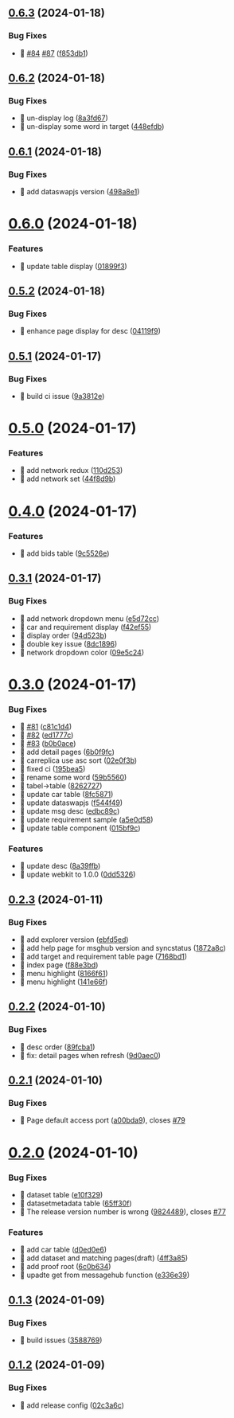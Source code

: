 

## [0.6.3](https://github.com/dataswap/explorer/compare/0.6.2...0.6.3) (2024-01-18)


### Bug Fixes

* 🐛 [#84](https://github.com/dataswap/explorer/issues/84) [#87](https://github.com/dataswap/explorer/issues/87) ([f853db1](https://github.com/dataswap/explorer/commit/f853db1e8942c143a69333092450b13df5490be4))

## [0.6.2](https://github.com/dataswap/explorer/compare/0.6.1...0.6.2) (2024-01-18)


### Bug Fixes

* 🐛 un-display log ([8a3fd67](https://github.com/dataswap/explorer/commit/8a3fd6701d96a8b25c7a160e870a9e1dfa9319fe))
* 🐛 un-display some word in target ([448efdb](https://github.com/dataswap/explorer/commit/448efdb573f8da5787275ffd7e42b90146d79970))

## [0.6.1](https://github.com/dataswap/explorer/compare/0.6.0...0.6.1) (2024-01-18)


### Bug Fixes

* 🐛 add dataswapjs version ([498a8e1](https://github.com/dataswap/explorer/commit/498a8e1cbaf4fb34910067f90d21fd65a67908a1))

# [0.6.0](https://github.com/dataswap/explorer/compare/0.5.2...0.6.0) (2024-01-18)


### Features

* 🎸 update table display ([01899f3](https://github.com/dataswap/explorer/commit/01899f3802231857b420c63aa7b36ebfcbd4d213))

## [0.5.2](https://github.com/dataswap/explorer/compare/0.5.1...0.5.2) (2024-01-18)


### Bug Fixes

* 🐛 enhance page display for desc ([04119f9](https://github.com/dataswap/explorer/commit/04119f97bb813a93609f86a222c74ddaca807c8d))

## [0.5.1](https://github.com/dataswap/explorer/compare/0.5.0...0.5.1) (2024-01-17)


### Bug Fixes

* 🐛 build ci issue ([9a3812e](https://github.com/dataswap/explorer/commit/9a3812e9d29c278833091fe7efe2a1282046789e))

# [0.5.0](https://github.com/dataswap/explorer/compare/0.4.0...0.5.0) (2024-01-17)


### Features

* 🎸 add network redux ([110d253](https://github.com/dataswap/explorer/commit/110d2531492e77b3b418a017f72b7e5f8aae41d7))
* 🎸 add network set ([44f8d9b](https://github.com/dataswap/explorer/commit/44f8d9b86a4cac72f7410e3a20f27df7d086a0be))

# [0.4.0](https://github.com/dataswap/explorer/compare/0.3.1...0.4.0) (2024-01-17)


### Features

* 🎸 add bids table ([9c5526e](https://github.com/dataswap/explorer/commit/9c5526e6f5191d8f88fb24a2ca98c943b9f101b6))

## [0.3.1](https://github.com/dataswap/explorer/compare/0.3.0...0.3.1) (2024-01-17)


### Bug Fixes

* 🐛 add network dropdown menu ([e5d72cc](https://github.com/dataswap/explorer/commit/e5d72cc2bb1b8a61e72f437c022349da9c0d6d2d))
* 🐛 car and requirement display ([f42ef55](https://github.com/dataswap/explorer/commit/f42ef557ca85f8b7edd0a7c6647f8b64393e5ffa))
* 🐛 display order ([94d523b](https://github.com/dataswap/explorer/commit/94d523bdb995dfffb8fb3e8d10d843277e79b443))
* 🐛 double key issue ([8dc1896](https://github.com/dataswap/explorer/commit/8dc18966551dc3ccbd926f2cfbe4f7dedcedebfb))
* 🐛 network dropdown color ([09e5c24](https://github.com/dataswap/explorer/commit/09e5c241d73b3e95fbdc087244075071c9205dbb))

# [0.3.0](https://github.com/dataswap/explorer/compare/0.2.3...0.3.0) (2024-01-17)


### Bug Fixes

* 🐛 [#81](https://github.com/dataswap/explorer/issues/81) ([c81c1d4](https://github.com/dataswap/explorer/commit/c81c1d46b381bea85cf31111669965325801ca26))
* 🐛 [#82](https://github.com/dataswap/explorer/issues/82) ([ed1777c](https://github.com/dataswap/explorer/commit/ed1777c8dd60b61bd289847f5c15dce0760656cc))
* 🐛 [#83](https://github.com/dataswap/explorer/issues/83) ([b0b0ace](https://github.com/dataswap/explorer/commit/b0b0acee0075a76fe57df68c334e49861fe09f5c))
* 🐛 add detail pages ([6b0f9fc](https://github.com/dataswap/explorer/commit/6b0f9fc1a632a9170fe7274536a116abf2f5fc1e))
* 🐛 carreplica use asc sort ([02e0f3b](https://github.com/dataswap/explorer/commit/02e0f3ba6506fb52b797e89faae73afdac5211e4))
* 🐛 fixed ci ([195bea5](https://github.com/dataswap/explorer/commit/195bea59294c25b752dbfcbf0004a1f2af5f662d))
* 🐛 rename some word ([59b5560](https://github.com/dataswap/explorer/commit/59b556090056f89db72c4f6be533662cfdf02830))
* 🐛 tabel->table ([8262727](https://github.com/dataswap/explorer/commit/826272714e00f346793ec4f9ed2f3af3726532ef))
* 🐛 update car table ([8fc5871](https://github.com/dataswap/explorer/commit/8fc58711eb91db242ab3eb822138cba676f7e730))
* 🐛 update dataswapjs ([f544f49](https://github.com/dataswap/explorer/commit/f544f4941f646d7cc975dd88588da69e2bdb6558))
* 🐛 update msg desc ([edbc89c](https://github.com/dataswap/explorer/commit/edbc89c5eb2ac4faaefe6d9717e4f8015bc7ee39))
* 🐛 update requirement  sample ([a5e0d58](https://github.com/dataswap/explorer/commit/a5e0d5805c2a0e06ead18f8f583c29deffa4a27e))
* 🐛 update table component ([015bf9c](https://github.com/dataswap/explorer/commit/015bf9ced54f7e719e761cf30693c0ec3198716a))


### Features

* 🎸 update desc ([8a39ffb](https://github.com/dataswap/explorer/commit/8a39ffbb9e48c6c9bfdc4ae7ef6647eb5acc9f83))
* 🎸 update webkit to 1.0.0 ([0dd5326](https://github.com/dataswap/explorer/commit/0dd5326e8e9a4d26f0fed78033d5ab3c5d4f91c2))

## [0.2.3](https://github.com/dataswap/explorer/compare/0.2.2...0.2.3) (2024-01-11)


### Bug Fixes

* 🐛 add explorer version ([ebfd5ed](https://github.com/dataswap/explorer/commit/ebfd5edec2980ed7d3f2527503bc88ad0e947105))
* 🐛 add help page for msghub version and syncstatus ([1872a8c](https://github.com/dataswap/explorer/commit/1872a8cb4cb3af2e1987d059593eae916f63a50b))
* 🐛 add target and requirement table page ([7168bd1](https://github.com/dataswap/explorer/commit/7168bd129a65afd5f69e7ebdb270318bd428cd90))
* 🐛 index page ([f88e3bd](https://github.com/dataswap/explorer/commit/f88e3bd80e51cfda6db9b6463f413d7051a6820a))
* 🐛 menu highlight ([8166f61](https://github.com/dataswap/explorer/commit/8166f61cc42bb666ac08f6c86ec9c616bb911103))
* 🐛 menu highlight ([141e66f](https://github.com/dataswap/explorer/commit/141e66fd534c65439c0a8f0fffd8ad81e6a1d6de))

## [0.2.2](https://github.com/dataswap/explorer/compare/0.2.1...0.2.2) (2024-01-10)


### Bug Fixes

* 🐛 desc order ([89fcba1](https://github.com/dataswap/explorer/commit/89fcba157bebde0e9406b88e4cf7ed417d74d9fa))
* 🐛 fix: detail pages when refresh ([9d0aec0](https://github.com/dataswap/explorer/commit/9d0aec05fa0007b9fe3a543133634000dc34bb03))

## [0.2.1](https://github.com/dataswap/explorer/compare/0.2.0...0.2.1) (2024-01-10)


### Bug Fixes

* 🐛 Page default access port ([a00bda9](https://github.com/dataswap/explorer/commit/a00bda90bb208eec1e45d2941b68a46c22b00d9f)), closes [#79](https://github.com/dataswap/explorer/issues/79)

# [0.2.0](https://github.com/dataswap/explorer/compare/0.1.3...0.2.0) (2024-01-10)


### Bug Fixes

* 🐛 dataset table ([e10f329](https://github.com/dataswap/explorer/commit/e10f329af6f08c19909f081fe8e197e18c14e2aa))
* 🐛 datasetmetadata table ([65ff30f](https://github.com/dataswap/explorer/commit/65ff30f555e5e7665dbbeb45b65b9ccecbffd15b))
* 🐛 The release version number is wrong ([9824489](https://github.com/dataswap/explorer/commit/98244897bf0b1accb7c95ffbaed38a1853c21a51)), closes [#77](https://github.com/dataswap/explorer/issues/77)


### Features

* 🎸 add car table ([d0ed0e6](https://github.com/dataswap/explorer/commit/d0ed0e6488887fa9b3eac64b8316a73a3a1746b0))
* 🎸 add dataset and matching pages(draft) ([4ff3a85](https://github.com/dataswap/explorer/commit/4ff3a8504ee6d47d8a7da998e9d92125b3d9df60))
* 🎸 add proof root ([6c0b634](https://github.com/dataswap/explorer/commit/6c0b63458192404c2c45254e36239f359a24bef9))
* 🎸 upadte get from messagehub function ([e336e39](https://github.com/dataswap/explorer/commit/e336e39c4f4f2090f24f0b441bbf1959cee2e43c))

## [0.1.3](https://github.com/dataswap/explorer/compare/0.1.2...0.1.3) (2024-01-09)


### Bug Fixes

* 🐛 build issues ([3588769](https://github.com/dataswap/explorer/commit/35887693771f61cfe2bcff314f8e88507a236a69))

## [0.1.2](https://github.com/dataswap/explorer/compare/0.1.1...0.1.2) (2024-01-09)


### Bug Fixes

* 🐛 add release config ([02c3a6c](https://github.com/dataswap/explorer/commit/02c3a6cebd6b0a845184eaecff461fb82b05bbb5))
